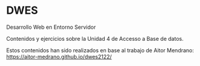 # DWES
Desarrollo Web en Entorno Servidor

Contenidos y ejercicios sobre la Unidad 4 de Accesso a Base de datos.

Estos contenidos han sido realizados en base al trabajo de Aitor Mendrano:
https://aitor-medrano.github.io/dwes2122/
